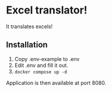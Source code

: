 # Excel translator!
It translates excels!

## Installation
1. Copy .env-example to .env
1. Edit .env and fill it out.
1. `docker compose up -d`

Application is then available at port 8080.